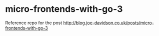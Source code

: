 # micro-frontends-with-go-3

Reference repo for the post <http://blog.joe-davidson.co.uk/posts/micro-frontends-with-go-3>
